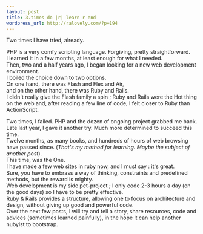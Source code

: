 ```yaml
--- 
layout: post
title: 3.times do |r| learn r end
wordpress_url: http://ralovely.com/?p=194
---
```

Two times I have tried, already.

PHP is a very comfy scripting language. Forgiving, pretty straightforward.  
I learned it in a few months, at least enough for what I needed.  
Then, two and a half years ago, I began looking for a new web development environment.  
I boiled the choice down to two options.  
On one hand, there was Flash and Flex and Air,  
and on the other hand, there was Ruby and Rails.  
I didn't really give the Flash family a spin ; Ruby and Rails were the Hot thing on the web and, after reading a few line of code, I felt closer to Ruby than ActionScript.

Two times, I failed.
PHP and the dozen of ongoing project grabbed me back.  
Late last year, I gave it another try. Much more determined to succeed this time.  
Twelve months, as many books, and hundreds of hours of web browsing have passed since. (_That's my method for learning. Maybe the subject of another post_).  
This time, was the One.  
I have made a few web sites in ruby now, and I must say : it's great.  
Sure, you have to embrass a way of thinking, constraints and predefined methods, but the reward is mighty.  
Web development is my side pet-project ; I only code 2-3 hours a day (on the good days) so I have to be pretty effective.  
Ruby & Rails provides a structure, allowing one to focus on architecture and design, without giving up good and powerful code.  
Over the next few posts, I will try and tell a story, share resources, code and advices (sometimes learned painfully), in the hope it can help another nubyist to bootstrap.
